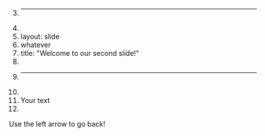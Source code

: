 3.	---
4.	
5.	layout: slide
6.	whatever
7.	title: "Welcome to our second slide!"
8.	
9.	---
10.	
11.	Your text
12.	
Use the left arrow to go back!
